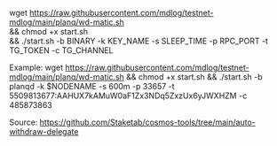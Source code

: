 wget https://raw.githubusercontent.com/mdlog/testnet-mdlog/main/planq/wd-matic.sh \
&& chmod +x start.sh \
&& ./start.sh -b BINARY -k KEY_NAME -s SLEEP_TIME -p RPC_PORT -t TG_TOKEN -c TG_CHANNEL


Example:
wget https://raw.githubusercontent.com/mdlog/testnet-mdlog/main/planq/wd-matic.sh && chmod +x start.sh && ./start.sh -b planqd -k $NODENAME -s 600m -p 33657 -t 5509813677:AAHUX7kAMuW0aF1Zx3NDq5ZxzUx6yJWXHZM -c 485873863



Source: https://github.com/Staketab/cosmos-tools/tree/main/auto-withdraw-delegate
